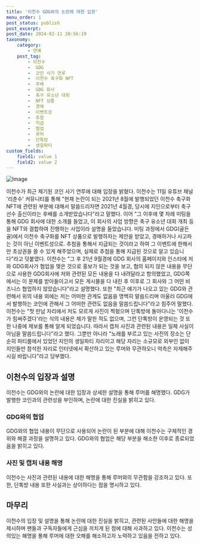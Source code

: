 ```yaml
---
title: '이천수 GDG와의 논란에 대한 입장'
menu_order: 1
post_status: publish
post_excerpt: 
post_date: 2024-02-11 20:56:19
taxonomy:
    category:
        - 연예
    post_tag:
        - 이천수
        -  GDG
        -  코인 사기 연루
        -  이천수 축구화 NFT
        -  후배
        -  GDG 회사
        -  축구 유소년 대회
        -  NFT 상품
        -  경매
        -  이벤트성
        -  추첨
        -  지급
        -  협업
        -  루머
        -  단톡방
        -  생일파티
custom_fields:
    field1: value 1
    field2: value 2
---
```


![Image](https://ssl.pstatic.net/mimgnews/image/312/2024/02/11/0000648722_001_20240211165303989.jpg?type=w540)

이천수가 최근 제기된 코인 사기 연루에 대해 입장을 밝혔다. 이천수는 11일 유튜브 채널 '리춘수' 커뮤니티를 통해 "현재 논란이 되는 2021년 8월에 발행되었던 이천수 축구화 NFT에 관련된 부분에 대해서 말씀드리자면 2021년 4월경, 당시에 지인으로부터 축구선수 출신이라는 후배를 소개받았습니다"라고 말했다. 이어 "그 이후에 몇 차례 미팅을 통해 GDG 회사에 대한 소개를 들었고, 이 회사의 사업 방향은 축구 유소년 대회 개최 등을 NFT와 결합하여 진행하는 사업이라 설명을 들었습니다. 미팅 과정에서 GDG(골든골)에서 이천수 축구화를 NFT 상품으로 발행하자는 제안을 받았고, 경매하거나 사고파는 것이 아닌 이벤트성으로. 추첨을 통해서 지급되는 것이라고 하여 그 이벤트에 한해서만 초상권을 쓸 수 있게 해주었으며, 실제로 추첨을 통해 지급된 것으로 알고 있습니다"라고 덧붙였다.
이천수는 "그 후 21년 9월경에 GDG 회사의 홈페이지와 인스타에 저와 GDG회사가 협업을 맺은 것으로 홍보가 되는 것을 보고, 협의 되지 않은 내용을 무단으로 사용한 GDG회사에 저와 관련된 모든 내용을 다 내려달라고 항의했었고, GDG쪽에서는 이 문제를 받아들이고서 모든 게시물을 다 내린 후 이후로 그 회사와 그 어떤 비즈니스 협업하지 않았습니다"라고 설명했다. 또한 "최근 얘기가 나오고 있는 GDG와 관련해서 위의 내용 외에는 저는 어떠한 관계도 없음을 명백히 말씀드리며 아울러 GDG에서 발행하는 코인에 관해서 그 어떠한 관련도 없음을 말씀드립니다"라고 힘주어 말했다.
이천수는 "첫 만남 자리에서 저도 모르게 사진이 찍혔으며 단톡방에 돌아다니는 '이천수가 힘써주겠다'라는 식의 내용은 제가 말한 적도 없으며, 그런 단톡방이 운영되는 것 또한 나중에 제보를 통해 알게 되었습니다. 따라서 캡처 사진과 관련된 내용은 일체 사실이 아님을 말씀드립니다"라고 했다.
그뿐만 아니라 "노래를 부르고 있는 사진의 장소는 단순히 파티룸에서 있었던 지인의 생일파티 자리이고 해당 자리는 소규모로 외부인 없이 지인들만 참석한 자리로 인터넷에서 확산하고 있는 루머와 무관하오니 억측은 자제해주시길 바랍니다"라고 당부했다.
## 이천수의 입장과 설명
이천수는 GDG와의 논란에 대한 입장과 상세한 설명을 통해 루머를 해명했다. GDG가 발행한 코인과의 관련성을 부인하며, 논란에 대한 진실을 밝히고 있다.
### GDG와의 협업
GDG와의 협업 내용이 무단으로 사용되어 논란이 된 부분에 대해 이천수는 구체적인 경위와 해결 과정을 설명하고 있다. GDG와의 협업은 해당 부분을 해소한 이후로 종료되었음을 밝히고 있다.
### 사진 및 캡처 내용 해명
이천수는 사진과 관련된 내용에 대한 해명을 통해 루머와의 무관함을 강조하고 있다. 또한, 단톡방 내용 또한 사실과는 상이하다는 점을 명시하고 있다.
## 마무리
이천수의 입장 및 설명을 통해 논란에 대한 진실을 밝히고, 관련된 사안들에 대한 해명을 제시하며 팬들과 구독자들에게 근심을 끼치게 된 점에 대해 사과하고 있다. 이천수는 성의있는 해명을 통해 루머에 대한 오해를 해소하고자 노력하고 있음을 전하고 있다.
